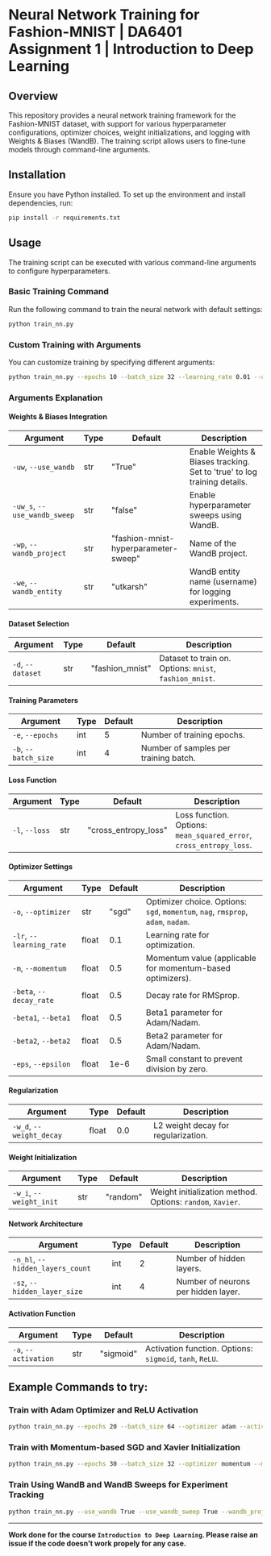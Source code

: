 # Neural Network Training for Fashion-MNIST | DA6401 Assignment 1 | Introduction to Deep Learning

## Overview
This repository provides a neural network training framework for the Fashion-MNIST dataset, with support for various hyperparameter configurations, optimizer choices, weight initializations, and logging with Weights & Biases (WandB). The training script allows users to fine-tune models through command-line arguments.

## Installation
Ensure you have Python installed. To set up the environment and install dependencies, run:

```bash
pip install -r requirements.txt
```

## Usage
The training script can be executed with various command-line arguments to configure hyperparameters.

### Basic Training Command
Run the following command to train the neural network with default settings:

```bash
python train_nn.py
```

### Custom Training with Arguments
You can customize training by specifying different arguments:

```bash
python train_nn.py --epochs 10 --batch_size 32 --learning_rate 0.01 --optimizer adam --activation ReLU
```

### Arguments Explanation

#### **Weights & Biases Integration**
| Argument | Type | Default | Description |
|----------|------|---------|-------------|
| `-uw`, `--use_wandb` | str | "True" | Enable Weights & Biases tracking. Set to 'true' to log training details. |
| `-uw_s`, `--use_wandb_sweep` | str | "false" | Enable hyperparameter sweeps using WandB. |
| `-wp`, `--wandb_project` | str | "fashion-mnist-hyperparameter-sweep" | Name of the WandB project. |
| `-we`, `--wandb_entity` | str | "utkarsh" | WandB entity name (username) for logging experiments. |

#### **Dataset Selection**
| Argument | Type | Default | Description |
|----------|------|---------|-------------|
| `-d`, `--dataset` | str | "fashion_mnist" | Dataset to train on. Options: `mnist`, `fashion_mnist`. |

#### **Training Parameters**
| Argument | Type | Default | Description |
|----------|------|---------|-------------|
| `-e`, `--epochs` | int | 5 | Number of training epochs. |
| `-b`, `--batch_size` | int | 4 | Number of samples per training batch. |

#### **Loss Function**
| Argument | Type | Default | Description |
|----------|------|---------|-------------|
| `-l`, `--loss` | str | "cross_entropy_loss" | Loss function. Options: `mean_squared_error`, `cross_entropy_loss`. |

#### **Optimizer Settings**
| Argument | Type | Default | Description |
|----------|------|---------|-------------|
| `-o`, `--optimizer` | str | "sgd" | Optimizer choice. Options: `sgd`, `momentum`, `nag`, `rmsprop`, `adam`, `nadam`. |
| `-lr`, `--learning_rate` | float | 0.1 | Learning rate for optimization. |
| `-m`, `--momentum` | float | 0.5 | Momentum value (applicable for momentum-based optimizers). |
| `-beta`, `--decay_rate` | float | 0.5 | Decay rate for RMSprop. |
| `-beta1`, `--beta1` | float | 0.5 | Beta1 parameter for Adam/Nadam. |
| `-beta2`, `--beta2` | float | 0.5 | Beta2 parameter for Adam/Nadam. |
| `-eps`, `--epsilon` | float | 1e-6 | Small constant to prevent division by zero. |

#### **Regularization**
| Argument | Type | Default | Description |
|----------|------|---------|-------------|
| `-w_d`, `--weight_decay` | float | 0.0 | L2 weight decay for regularization. |

#### **Weight Initialization**
| Argument | Type | Default | Description |
|----------|------|---------|-------------|
| `-w_i`, `--weight_init` | str | "random" | Weight initialization method. Options: `random`, `Xavier`. |

#### **Network Architecture**
| Argument | Type | Default | Description |
|----------|------|---------|-------------|
| `-n_hl`, `--hidden_layers_count` | int | 2 | Number of hidden layers. |
| `-sz`, `--hidden_layer_size` | int | 4 | Number of neurons per hidden layer. |

#### **Activation Function**
| Argument | Type | Default | Description |
|----------|------|---------|-------------|
| `-a`, `--activation` | str | "sigmoid" | Activation function. Options: `sigmoid`, `tanh`, `ReLU`. |

## Example Commands to try:

### Train with Adam Optimizer and ReLU Activation
```bash
python train_nn.py --epochs 20 --batch_size 64 --optimizer adam --activation ReLU --learning_rate 0.001
```

### Train with Momentum-based SGD and Xavier Initialization
```bash
python train_nn.py --epochs 30 --batch_size 32 --optimizer momentum --momentum 0.9 --weight_init Xavier
```

### Train Using WandB and WandB Sweeps for Experiment Tracking
```bash
python train_nn.py --use_wandb True --use_wandb_sweep True --wandb_project "my_nn_project" --wandb_entity "musername"
```
---

**Work done for the course `Introduction to Deep Learning`. Please raise an issue if the code doesn't work propely for any case.**

